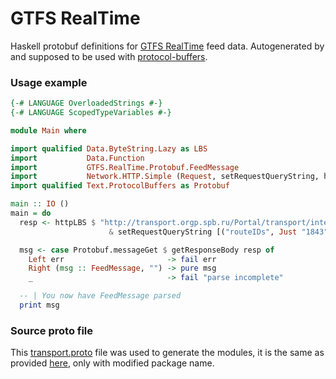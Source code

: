 # GTFS RealTime

Haskell protobuf definitions for [GTFS RealTime](1) feed data.
Autogenerated by and supposed to be used with [protocol-buffers](2).

### Usage example

```haskell
{-# LANGUAGE OverloadedStrings #-}
{-# LANGUAGE ScopedTypeVariables #-}

module Main where

import qualified Data.ByteString.Lazy as LBS
import           Data.Function
import           GTFS.RealTime.Protobuf.FeedMessage
import           Network.HTTP.Simple (Request, setRequestQueryString, httpLBS, getResponseBody)
import qualified Text.ProtocolBuffers as Protobuf

main :: IO ()
main = do
  resp <- httpLBS $ "http://transport.orgp.spb.ru/Portal/transport/internalapi/gtfs/realtime/vehicle"
                      & setRequestQueryString [("routeIDs", Just "1843")]

  msg <- case Protobuf.messageGet $ getResponseBody resp of
    Left err                       -> fail err
    Right (msg :: FeedMessage, "") -> pure msg
    _                              -> fail "parse incomplete"

  -- | You now have FeedMessage parsed
  print msg

```

### Source proto file

This [transport.proto](3) file was used to generate the modules,
it is the same as provided [here](4), only with modified package name.

[1]: https://developers.google.com/transit/gtfs-realtime/reference/
[2]: http://hackage.haskell.org/package/protocol-buffers
[3]: https://github.com/CthulhuDen/gtfs-realtime/blob/master/transport.proto
[4]: https://developers.google.com/transit/gtfs-realtime/gtfs-realtime-proto
